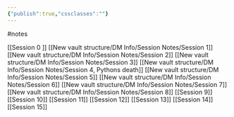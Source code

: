 ```yaml
---
{"publish":true,"cssclasses":""}
---
```


#notes 

 [[Session 0 ]]
 [[New vault structure/DM Info/Session Notes/Session 1]]
 [[New vault structure/DM Info/Session Notes/Session 2]]
 [[New vault structure/DM Info/Session Notes/Session 3]]
 [[New vault structure/DM Info/Session Notes/Session 4, Pythons death]]
 [[New vault structure/DM Info/Session Notes/Session 5]]
 [[New vault structure/DM Info/Session Notes/Session 6]]
 [[New vault structure/DM Info/Session Notes/Session 7]]
 [[New vault structure/DM Info/Session Notes/Session 8]]
 [[Session 9]]
 [[Session 10]]
 [[Session 11]]
 [[Session 12]]
 [[Session 13]]
 [[Session 14]]
 [[Session 15]]